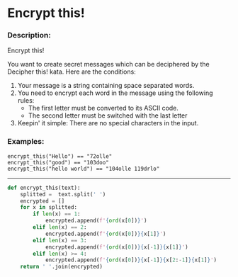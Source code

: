 # Encrypt this!

### Description:
Encrypt this!

You want to create secret messages which can be deciphered by the Decipher this! kata. Here are the conditions:

1. Your message is a string containing space separated words.
2. You need to encrypt each word in the message using the following rules:
   * The first letter must be converted to its ASCII code.
   * The second letter must be switched with the last letter
3. Keepin' it simple: There are no special characters in the input.

### Examples:
```
encrypt_this("Hello") == "72olle"
encrypt_this("good") == "103doo"
encrypt_this("hello world") == "104olle 119drlo"
```

---

```py
def encrypt_this(text):
    splitted =  text.split(' ')
    encrypted = []
    for x in splitted:
        if len(x) == 1:
            encrypted.append(f'{ord(x[0])}')
        elif len(x) == 2:
            encrypted.append(f'{ord(x[0])}{x[1]}')
        elif len(x) == 3:
            encrypted.append(f'{ord(x[0])}{x[-1]}{x[1]}')
        elif len(x) >= 4:
            encrypted.append(f'{ord(x[0])}{x[-1]}{x[2:-1]}{x[1]}')
    return ' '.join(encrypted)
        
```
